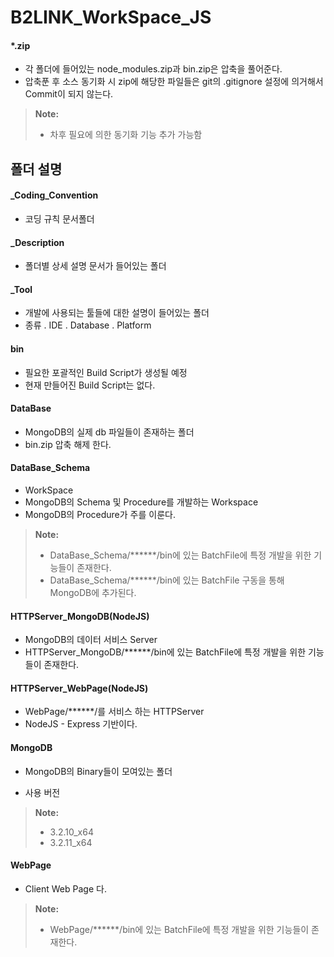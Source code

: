 **B2LINK_WorkSpace_JS**
===================


#### <i class="icon-file"></i> *.zip
 - 각 폴더에 들어있는 node_modules.zip과 bin.zip은 압축을 풀어준다.
 - 압축푼 후 소스 동기화 시 zip에 해당한 파일들은 git의 .gitignore 설정에 의거해서 Commit이 되지 않는다.

 > **Note:**
> -   차후 필요에 의한 동기화 기능 추가 가능함


폴더 설명
-------------

#### <i class="icon-folder-open"></i> _Coding_Convention
 - 코딩 규칙 문서폴더


#### <i class="icon-folder-open"></i> _Description
 - 폴더별 상세 설명 문서가 들어있는 폴더


#### <i class="icon-folder-open"></i> _Tool
 - 개발에 사용되는 툴들에 대한 설명이 들어있는 폴더
 - 종류
  . IDE
  . Database
  . Platform


#### <i class="icon-folder-open"></i> bin
 - 필요한 포괄적인 Build Script가 생성될 예정
 - 현재 만들어진 Build Script는 없다.


#### <i class="icon-folder-open"></i> DataBase
 - MongoDB의 실제 db 파일들이 존재하는 폴더
 - bin.zip 압축 해제 한다.


#### <i class="icon-folder-open"></i> DataBase_Schema
 - WorkSpace
 - MongoDB의 Schema 및 Procedure를 개발하는 Workspace
 - MongoDB의 Procedure가 주를 이룬다.

> **Note:**
> - DataBase_Schema/******/bin에 있는 BatchFile에 특정 개발을 위한 기능들이 존재한다.
> - DataBase_Schema/******/bin에 있는 BatchFile 구동을 통해 MongoDB에 추가된다.


#### <i class="icon-folder-open"></i> HTTPServer_MongoDB(NodeJS)
 - MongoDB의 데이터 서비스 Server
 - HTTPServer_MongoDB/******/bin에 있는 BatchFile에 특정 개발을 위한 기능들이 존재한다.


#### <i class="icon-folder-open"></i> HTTPServer_WebPage(NodeJS)
 - WebPage/******/를 서비스 하는 HTTPServer
 - NodeJS - Express 기반이다.


#### <i class="icon-folder-open"></i> MongoDB
 - MongoDB의 Binary들이 모여있는 폴더

 - 사용 버전

> **Note:**
> - 3.2.10_x64
> - 3.2.11_x64


#### <i class="icon-folder-open"></i> WebPage
 - Client Web Page 다.

> **Note:**
> - WebPage/******/bin에 있는 BatchFile에 특정 개발을 위한 기능들이 존재한다.
